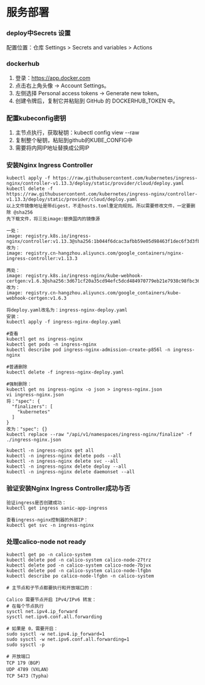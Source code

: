 # 服务部署

### deploy中Secrets 设置

配置位置：仓库 Settings > Secrets and variables > Actions

### dockerhub

1. 登录：https://app.docker.com
2. 点击右上角头像 → Account Settings。
3. 左侧选择 Personal access tokens → Generate new token。
4. 创建令牌后，复制它并粘贴到 GitHub 的 DOCKERHUB_TOKEN 中。

### 配置kubeconfig密钥

1. 主节点执行，获取秘钥：kubectl config view --raw
2. 复制整个秘钥，粘贴到github的KUBE_CONFIG中
3. 需要将内网IP地址替换成公网IP

### 安装Nginx Ingress Controller

```
kubectl apply -f https://raw.githubusercontent.com/kubernetes/ingress-nginx/controller-v1.13.3/deploy/static/provider/cloud/deploy.yaml
kubectl delete -f https://raw.githubusercontent.com/kubernetes/ingress-nginx/controller-v1.13.3/deploy/static/provider/cloud/deploy.yaml
以上文件镜像地址是带digest，不走hosts.toml重定向规则。所以需要修改文件，一定要删除 @sha256
先下载文件，将三处image:替换国内的镜像源

一处：
image: registry.k8s.io/ingress-nginx/controller:v1.13.3@sha256:1b044f6dcac3afbb59e05d98463f1dec6f3d3fb99940bc12ca5d80270358e3bd
改为：
image: registry.cn-hangzhou.aliyuncs.com/google_containers/nginx-ingress-controller:v1.13.3

两处：
image: registry.k8s.io/ingress-nginx/kube-webhook-certgen:v1.6.3@sha256:3d671cf20a35cd94efc5dcd484970779eb21e7938c98fbc3673693b8a117cf39
改为：
image: registry.cn-hangzhou.aliyuncs.com/google_containers/kube-webhook-certgen:v1.6.3

将deploy.yaml改名为：ingress-nginx-deploy.yaml
安装：
kubectl apply -f ingress-nginx-deploy.yaml

#查看
kubectl get ns ingress-nginx
kubectl get pods -n ingress-nginx
kubectl describe pod ingress-nginx-admission-create-p856l -n ingress-nginx

#普通删除
kubectl delete -f ingress-nginx-deploy.yaml

#强制删除：
kubectl get ns ingress-nginx -o json > ingress-nginx.json
vi ingress-nginx.json
将："spec": {
  "finalizers": [
    "kubernetes"
  ]
}
改为："spec": {}
kubectl replace --raw "/api/v1/namespaces/ingress-nginx/finalize" -f ./ingress-nginx.json

kubectl -n ingress-nginx get all
kubectl -n ingress-nginx delete pods --all
kubectl -n ingress-nginx delete svc --all
kubectl -n ingress-nginx delete deploy --all
kubectl -n ingress-nginx delete daemonset --all
```

### 验证安装Nginx Ingress Controller成功与否

```
验证ingress是否创建成功：
kubectl get ingress sanic-app-ingress

查看ingress-nginx控制器的外部IP：
kubectl get svc -n ingress-nginx

```

### 处理calico-node not ready

```
kubectl get po -n calico-system
kubectl delete pod -n calico-system calico-node-27trz
kubectl delete pod -n calico-system calico-node-7bjvx
kubectl delete pod -n calico-system calico-node-lfgbn
kubectl describe po calico-node-lfgbn -n calico-system

# 主节点和子节点都要执行和开放端口的：

Calico 需要节点开启 IPv4/IPv6 转发：
# 在每个节点执行
sysctl net.ipv4.ip_forward
sysctl net.ipv6.conf.all.forwarding

# 如果是 0，需要开启：
sudo sysctl -w net.ipv4.ip_forward=1
sudo sysctl -w net.ipv6.conf.all.forwarding=1
sudo sysctl -p

# 开放端口
TCP 179（BGP）
UDP 4789（VXLAN）
TCP 5473（Typha）
```
